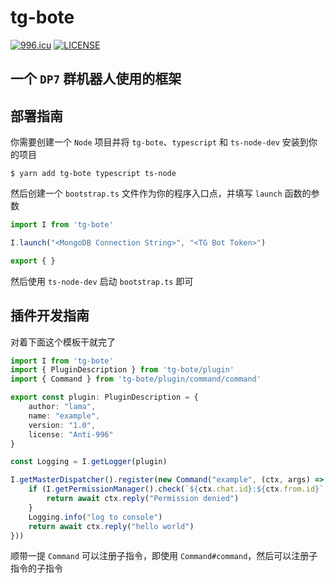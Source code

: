 # tg-bote
[![996.icu](https://img.shields.io/badge/link-996.icu-red.svg)](https://996.icu)
[![LICENSE](https://img.shields.io/badge/license-Anti%20996-blue.svg)](https://github.com/996icu/996.ICU/blob/master/LICENSE)

一个 `DP7` 群机器人使用的框架
---

## 部署指南

你需要创建一个 `Node` 项目并将 `tg-bote`、`typescript` 和 `ts-node-dev` 安装到你的项目

```
$ yarn add tg-bote typescript ts-node
```

然后创建一个 `bootstrap.ts` 文件作为你的程序入口点，并填写 `launch` 函数的参数
```typescript
import I from 'tg-bote'

I.launch("<MongoDB Connection String>", "<TG Bot Token>")

export { }
```

然后使用 `ts-node-dev` 启动 `bootstrap.ts` 即可

## 插件开发指南

对着下面这个模板干就完了

```typescript
import I from 'tg-bote'
import { PluginDescription } from 'tg-bote/plugin'
import { Command } from 'tg-bote/plugin/command/command'

export const plugin: PluginDescription = {
    author: "lama",
    name: "example",
    version: "1.0",
    license: "Anti-996"
}

const Logging = I.getLogger(plugin)

I.getMasterDispatcher().register(new Command("example", (ctx, args) => {
    if (I.getPermissionManager().check(`${ctx.chat.id}:${ctx.from.id}`, "example.deny")) {
        return await ctx.reply("Permission denied")
    }
    Logging.info("log to console")
    return await ctx.reply("hello world")
}))
```

顺带一提 `Command` 可以注册子指令，即使用 `Command#command`，然后可以注册子指令的子指令
